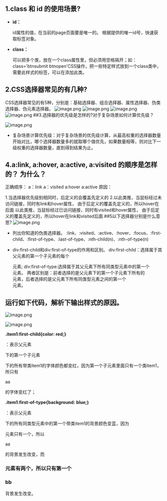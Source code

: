 ## **1.class 和 id 的使用场景?**

*   **id：**

    id属性的值，在当前的page页面要是唯一的。
    根据提供的唯一id号，快速获取标签对象。
*   **class：**

    可以把多个类，放在一个class属性里，但必须用空格隔开；如：class='btnsubmit btnopen'CSS操作，把一些特定样式放到一个class类中，需要此样式的标签，可以在添加此类。

## **2.CSS选择器常见的有几种?**
CSS选择器常见的有5种，分别是：基础选择器、组合选择器、属性选择器、伪类选择器、伪元素选择器。
![image.png](http://upload-images.jianshu.io/upload_images/8649258-3f4bfd0d75d1864a.png?imageMogr2/auto-orient/strip%7CimageView2/2/w/1240)
![image.png](http://upload-images.jianshu.io/upload_images/8649258-13693299c7dc3516.png?imageMogr2/auto-orient/strip%7CimageView2/2/w/1240)
![image.png](http://upload-images.jianshu.io/upload_images/8649258-9e32cdc34eb56e14.png?imageMogr2/auto-orient/strip%7CimageView2/2/w/1240)
![image.png](http://upload-images.jianshu.io/upload_images/8649258-69e1a4fdc174d2bd.png?imageMogr2/auto-orient/strip%7CimageView2/2/w/1240)
##3.选择器的优先级是怎样的?对于复杂场景如何计算优先级？

![image.png](http://upload-images.jianshu.io/upload_images/8649258-ffb328c8e36179f2.png?imageMogr2/auto-orient/strip%7CimageView2/2/w/1240)
- 复杂场景计算优先级：对于复杂场景的优先级计算，从最高权重的选择器数量开始对比，哪个选择器数量多的就取哪个值优先，如果数量相等，则对比下一级权重的选择器数量，直到得到结果为止。
## 4.a:link, a:hover, a:active, a:visited 的顺序是怎样的？ 为什么？
正确顺序：
a：link
a：visited
a:hover
a:active
原因：

1.当选择器优先级别相同时，后定义的会覆盖先定义的
2.以此类推，当鼠标经过未访问链接，同时有link和hover属性，
由于后定义的覆盖先定义的，所以hover在后面
以此类推，当鼠标经过已访问链接，同时有visited和hover属性，
由于后定义的覆盖先定义的，所以hover在link和visited后面
##5以下选择器分别是什么意思?
![image.png](http://upload-images.jianshu.io/upload_images/8649258-57dd0df90e0d05c6.png?imageMogr2/auto-orient/strip%7CimageView2/2/w/1240)
- 列出你知道的伪类选择器。
:link、:visited、:active、:hover、:focus、:first-child、:first-of-type、:last-of-type、:nth-child(n)、:nth-of-type(n)

- div:first-child和div:first-of-type的作用和区别。
div:first-child：选择属于其父元素的第一个子元素的每个 <div> 元素;
div:first-of-type:选择属于其父元素下所有同类型元素中的第一个 <div> 元素。
两者区别是：前者选择的是父元素下的第一个子元素下所有的 <div>元素，后者选择的是父元素下所有同类型元素之间的第一个<div>元素。

## 运行如下代码，解析下输出样式的原因。
![image.png](http://upload-images.jianshu.io/upload_images/8649258-be634a27ff717b3e.png?imageMogr2/auto-orient/strip%7CimageView2/2/w/1240)

![image.png](http://upload-images.jianshu.io/upload_images/8649258-c020afcb1d0aa823.png?imageMogr2/auto-orient/strip%7CimageView2/2/w/1240)


**.item1:first-child{color: red;}**

：表示父元素 <div class="ct">下的第一个子元素 <p>下的所有带类item1的字体颜色都变红，因为第一个子元素里面只有一个类item1，所只有 <p class="item1">aa</p>的字体变红了；

**.item1:first-of-type{background: blue;｝**

：表示父元素 <div class="ct">下的所有同类型元素中的第一个带类item1的背景颜色变蓝，因为 <p>元素只有一个，所以 <p class="item1">aa</p>的背景发生改变，而 <h3>元素有两个，所以只有第一个 <h3 class="item1">bb</h3>背景发生改变。


